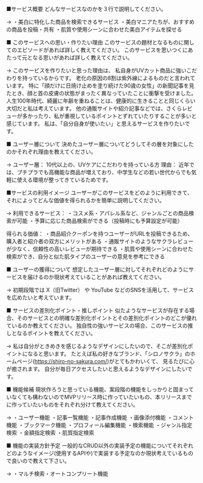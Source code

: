 ■サービス概要
どんなサービスなのかを３行で説明してください。

→
・美白に特化した商品を検索できるサービス
・美白マニアたちが、おすすめの商品を投稿・共有
・肌質や使用シーンに合わせた美白アイテムを探せる

■ このサービスへの思い・作りたい理由
このサービスの題材となるものに関してのエピソードがあれば詳しく教えてください。
このサービスを思いつくにあたって元となる思いがあれば詳しく教えてください。

→
このサービスを作りたいと思った理由は、
私自身がUVカット商品に強いこだわりを持っているからです。
老化の原因の8割は紫外線によるものだと言われています。
特に「顔だけに日焼け止めを塗り続けた90歳の女性」の新聞記事を見たとき、顔と首の皮膚の状態がまったく異なっていたことに衝撃を受けました。
人生100年時代、綺麗に年齢を重ねることは、健康的に生きることと同じくらい大切だと私は考えています。
他の通販サイトや紹介記事などでは、さくらレビューが多かったり、私が重視しているポイントとずれていたりすることが多いと感じています。
私は、「自分自身が使いたい」と思えるサービスを作りたいです。

■ ユーザー層について
決めたユーザー層についてどうしてその層を対象にしたのかそれぞれ理由を教えてください。

→
ユーザー層：
10代以上の、UVケアにこだわりを持っている方
理由：
近年では、プチプラでも高機能な商品が増えており、中学生などの若い世代からでも気軽に使える環境が整ってきているためです。

■サービスの利用イメージ
ユーザーがこのサービスをどのように利用できて、それによってどんな価値を得られるかを簡単に説明してください。

→
利用できるサービス：
・コスメ系・アパレル系など、ジャンルごとの商品検索が可能
・予算に応じた商品検索ができる（投稿時にも予算設定が可能）

得られる価値：
・商品紹介クーポンを持つユーザーがURLを投稿できるため、購入者と紹介者の双方にメリットがある
・通販サイトのようなサクラレビューが少なく、信頼性の高いレビューが期待できる
・肌質や使用シーンに合わせた検索ができ、自分と似た肌タイプのユーザーの意見を参考にできる

■ ユーザーの獲得について
想定したユーザー層に対してそれぞれどのようにサービスを届けるのか現状考えていることがあれば教えてください。

→
初期段階では X（旧Twitter） や YouTube などのSNSを活用して、サービスを広めたいと考えています。

■ サービスの差別化ポイント・推しポイント
似たようなサービスが存在する場合、そのサービスとの明確な差別化ポイントとその差別化ポイントのどこが優れているのか教えてください。
独自性の強いサービスの場合、このサービスの推しとなるポイントを教えてください。

→
私は自分がときめきを感じるようなデザインにしたいので、そこが差別化ポイントになると思います。
たとえば私の好きなブランド、「シロノサクラ」のホームページ(https://shiro-no-sakura.com/)がとてもかわいくて、
見るたびに心が癒されます。
自分が毎日アクセスしたいと思えるようなデザインにしたいです。


■ 機能候補
現状作ろうと思っている機能、案段階の機能をしっかりと固まっていなくても構わないのでMVPリリース時に作っていたいもの、本リリースまでに作っていたいものをそれぞれ分けて教えてください。

→
・ユーザー機能
・記事一覧機能
・記事作成機能
・画像添付機能
・コメント機能
・ブックマーク機能
・プロフィール編集機能
・検索機能
・ジャンル指定検索
・金額指定検索
・肌質指定検索

■ 機能の実装方針予定
一般的なCRUD以外の実装予定の機能についてそれぞれどのようなイメージ(使用するAPIや)で実装する予定なのか現状考えているもので良いので教えて下さい。

→
・マルチ検索・オートコンプリート機能
